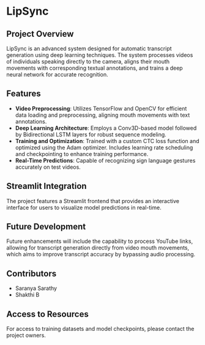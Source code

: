 # LipSync

## Project Overview
LipSync is an advanced system designed for automatic transcript generation using deep learning techniques. The system processes videos of individuals speaking directly to the camera, aligns their mouth movements with corresponding textual annotations, and trains a deep neural network for accurate recognition.

## Features
- **Video Preprocessing**: Utilizes TensorFlow and OpenCV for efficient data loading and preprocessing, aligning mouth movements with text annotations.
- **Deep Learning Architecture**: Employs a Conv3D-based model followed by Bidirectional LSTM layers for robust sequence modeling.
- **Training and Optimization**: Trained with a custom CTC loss function and optimized using the Adam optimizer. Includes learning rate scheduling and checkpointing to enhance training performance.
- **Real-Time Predictions**: Capable of recognizing sign language gestures accurately on test videos.

## Streamlit Integration
The project features a Streamlit frontend that provides an interactive interface for users to visualize model predictions in real-time.

## Future Development
Future enhancements will include the capability to process YouTube links, allowing for transcript generation directly from video mouth movements, which aims to improve transcript accuracy by bypassing audio processing.

## Contributors
- Saranya Sarathy
- Shakthi B

## Access to Resources
For access to training datasets and model checkpoints, please contact the project owners.
